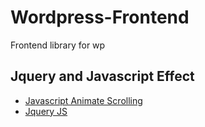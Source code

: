 # Wordpress-Frontend
Frontend library for wp

## Jquery and Javascript Effect

* [Javascript Animate Scrolling](https://michalsnik.github.io/aos/)
* [Jquery JS](https://www.jqueryscript.net/categories/)
